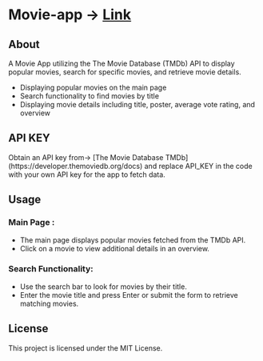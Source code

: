 # Movie-app -> [Link](https://movie-app-playful.netlify.app/)
<h2> About </h2>
<p> A Movie App utilizing the The Movie Database (TMDb) API to display popular movies, search for specific movies, and retrieve movie details.</p>

<ul>
  <li> Displaying popular movies on the main page</li>
  <li>Search functionality to find movies by title</li>
  <li>Displaying movie details including title, poster, average vote rating, and overview</li>
</ul>

<h2> API KEY </h2>
<p> Obtain an API key from-> [The Movie Database TMDb](https://developer.themoviedb.org/docs) and replace API_KEY in the code with your own API key for the app to fetch data.</p>


<h2> Usage </h2>
<h3> Main Page : </h3>
<ul>
  <li> The main page displays popular movies fetched from the TMDb API.</li>
  <li> Click on a movie to view additional details in an overview. </li>
</ul>


<h3> Search Functionality:</h3>

<ul>
  <li> Use the search bar to look for movies by their title.</li>
 <li>Enter the movie title and press Enter or submit the form to retrieve matching movies. </li>
</ul>




<h2> License </h2>

<p> This project is licensed under the MIT License.</p>

